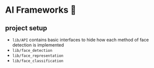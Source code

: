 # AI Frameworks 🤖

## project setup
- `lib/API` contains basic interfaces to hide how each method of face detection is implemented
- `lib/face_detection`
- `lib/face_representation`
- `lib/face_classification`
 
